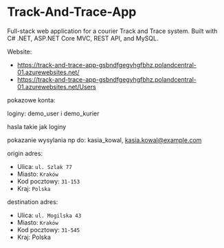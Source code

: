 # Track-And-Trace-App

Full-stack web application for a courier Track and Trace system. Built with C# .NET, ASP.NET Core MVC, REST API, and MySQL.

Website:

- https://track-and-trace-app-gsbndfgegvhgfbhz.polandcentral-01.azurewebsites.net/
- https://track-and-trace-app-gsbndfgegvhgfbhz.polandcentral-01.azurewebsites.net/Users



pokazowe konta: 

loginy: demo_user i demo_kurier

hasla takie jak loginy


pokazanie wysylania np do: kasia_kowal, kasia.kowal@example.com

origin adres: 

* Ulica: `ul. Szlak 77`
* Miasto: `Kraków`
* Kod pocztowy: `31-153`
* Kraj: `Polska`

destination adres:

* Ulica: `ul. Mogilska 43`
* Miasto: `Kraków`
* Kod pocztowy: `31-545`
* Kraj: Polska
